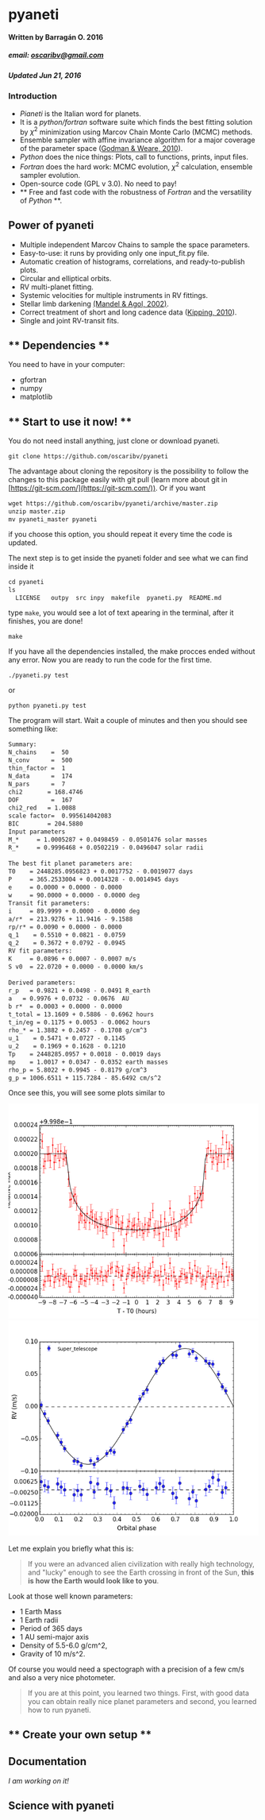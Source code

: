 # __pyaneti__
#### Written by Barragán O. 2016
##### email: oscaribv@gmail.com
##### Updated Jun 21, 2016

### __Introduction__

* _Pianeti_ is the Italian word for planets.
* It is a _python/fortran_ software suite which finds the best fitting solution  by $\chi^2$ minimization using Marcov Chain Monte Carlo (MCMC) methods.
* Ensemble sampler with affine invariance algorithm
for a major coverage of the parameter space
([Godman & Weare, 2010](http://msp.org/camcos/2010/5-1/p04.xhtml)).
* _Python_ does the nice things: Plots, call to functions, prints, input files.
* _Fortran_ does the hard work: MCMC evolution, $\chi^2$ calculation, ensemble sampler evolution.
* Open-source code (GPL v 3.0). No need to pay!
* ** Free and fast code with the robustness of _Fortran_ and the versatility of _Python_ **.

## __Power of pyaneti__

* Multiple independent Marcov Chains to sample the space parameters.
* Easy-to-use: it runs by providing only one input_fit.py file.
* Automatic creation of histograms, correlations, and ready-to-publish plots.
* Circular and elliptical orbits.
* RV multi-planet fitting.
* Systemic velocities for multiple instruments in RV fittings.
* Stellar limb darkening [(Mandel & Agol, 2002)](http://iopscience.iop.org/article/10.1086/345520/meta#artAbst).
* Correct treatment of short and long cadence data ([Kipping, 2010](http://mnras.oxfordjournals.org/content/408/3/1758)).
* Single and joint RV-transit fits.

## ** Dependencies **

You need to have in your computer:
* gfortran
* numpy
* matplotlib

## ** Start to use it now! **

You do not need install anything, just clone or download pyaneti.

```
git clone https://github.com/oscaribv/pyaneti
```

The advantage about cloning the repository is the possibility to follow the changes to this package easily with git pull (learn more about git
in [https://git-scm.com/](https://git-scm.com/)).
Or if you want

```
wget https://github.com/oscaribv/pyaneti/archive/master.zip
unzip master.zip
mv pyaneti_master pyaneti
```

if you choose this option, you should repeat it every time the code is updated.

The next step is to get inside the pyaneti folder and see what we can find inside it

```
cd pyaneti
ls
  LICENSE   outpy  src inpy  makefile  pyaneti.py  README.md
```

 type ``make``, you would see a lot of text apearing in the terminal, after it finishes, you are done!

```
make
```

If you have all the dependencies installed, the make procces ended without any error.
Now you are ready to run the code for the first time.

```
./pyaneti.py test
```

or

```
python pyaneti.py test
```

The program will start. Wait a couple of minutes and then you should see something like:

```
Summary:
N_chains    =  50
N_conv      =  500
thin_factor =  1
N_data      =  174
N_pars      =  7
chi2       = 168.4746
DOF         =  167
chi2_red   = 1.0088
scale factor=  0.995614042083
BIC        = 204.5880
Input parameters
M_*     = 1.0005287 + 0.0498459 - 0.0501476 solar masses
R_*     = 0.9996468 + 0.0502219 - 0.0496047 solar radii

The best fit planet parameters are:
T0    = 2448285.0956823 + 0.0017752 - 0.0019077 days
P     = 365.2533004 + 0.0014328 - 0.0014945 days
e     = 0.0000 + 0.0000 - 0.0000     
w     = 90.0000 + 0.0000 - 0.0000 deg
Transit fit parameters:
i     = 89.9999 + 0.0000 - 0.0000 deg
a/r*  = 213.9276 + 11.9416 - 9.1588    
rp/r* = 0.0090 + 0.0000 - 0.0000    
q_1    = 0.5510 + 0.0821 - 0.0759    
q_2    = 0.3672 + 0.0792 - 0.0945    
RV fit parameters:
K     = 0.0896 + 0.0007 - 0.0007 m/s
S v0  = 22.0720 + 0.0000 - 0.0000 km/s

Derived parameters:
r_p   = 0.9821 + 0.0498 - 0.0491 R_earth
a   = 0.9976 + 0.0732 - 0.0676  AU
b r*  = 0.0003 + 0.0000 - 0.0000
t_total = 13.1609 + 0.5886 - 0.6962 hours
t_in/eg = 0.1175 + 0.0053 - 0.0062 hours
rho_* = 1.3882 + 0.2457 - 0.1708 g/cm^3
u_1    = 0.5471 + 0.0727 - 0.1145    
u_2    = 0.1969 + 0.1628 - 0.1210    
Tp    = 2448285.0957 + 0.0018 - 0.0019 days
mp    = 1.0017 + 0.0347 - 0.0352 earth masses
rho_p = 5.8022 + 0.9945 - 0.8179 g/cm^3
g_p = 1006.6511 + 115.7284 - 85.6492 cm/s^2
```
Once see this, you will see some plots similar to

![Transit first fit](/outpy/test_out/transit_test.png)
![Radial-Velocity first fit](/outpy/test_out/rv_test.png)

Let me explain you briefly what this is:  
> If you were an advanced alien civilization with really high technology, and "lucky" enough to see the Earth crossing in front of the Sun, **this is how the Earth would look like to you**.

Look at those well known parameters:    
* 1 Earth Mass
* 1 Earth radii
* Period of 365 days
* 1 AU semi-major axis
* Density of 5.5-6.0 g/cm^2,
* Gravity of 10 m/s^2.  

Of course you would need a spectograph with a precision of a few cm/s and also a very nice photometer.

> If you are at this point, you learned two things. First, with good data you can obtain really nice planet parameters and second, you learned how to run pyaneti.  


## ** Create your own setup **


## Documentation

_I am working on it!_

## Science  with pyaneti
